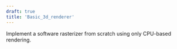 ```yaml
---
draft: true
title: 'Basic_3d_renderer'
---
```

Implement a software rasterizer from scratch using only CPU-based rendering.
